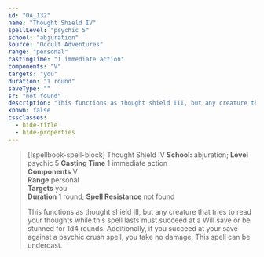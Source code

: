 ```yaml
---
id: "OA_132"
name: "Thought Shield IV"
spellLevel: "psychic 5"
school: "abjuration"
source: "Occult Adventures"
range: "personal"
castingTime: "1 immediate action"
components: "V"
targets: "you"
duration: "1 round"
saveType: ""
sr: "not found"
description: "This functions as thought shield III, but any creature that tries to read your thoughts while this spell lasts must succeed at a Will save or be stunned for 1d4 rounds. Additionally, if you succeed at your save against a psychic crush spell, you take no damage. This spell can be undercast."
known: false
cssclasses:
  - hide-title
  - hide-properties
---
```


> [!spellbook-spell-block] Thought Shield IV
> **School:** abjuration; **Level** psychic 5
> **Casting Time** 1 immediate action  
> **Components** V  
> **Range** personal  
> **Targets** you  
> **Duration** 1 round; **Spell Resistance** not found
> 
> This functions as thought shield III, but any creature that tries to read your thoughts while this spell lasts must succeed at a Will save or be stunned for 1d4 rounds. Additionally, if you succeed at your save against a psychic crush spell, you take no damage. This spell can be undercast.